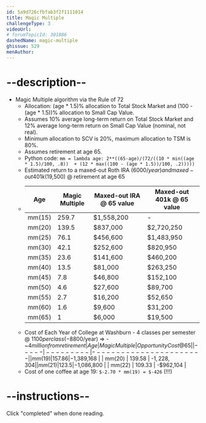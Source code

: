 ```yaml
---
id: 5a9d726cfbfab3f2f1111014
title: Magic Multiple
challengeType: 3
videoUrl: 
# forumTopicId: 301086
dashedName: magic-multiple
ghissue: 529
menAuthor: 
---
```


# --description--

- Magic Multiple algorithm via the Rule of 72
  - Allocation: (age * 1.5)% allocation to Total Stock Market and (100 - (age * 1.5))% allocation to Small Cap Value.
  - Assumes 10% average long-term return on Total Stock Market and 12% average long-term return on Small Cap Value (nominal, not real).
  - Minimum allocation to SCV is 20%, maximum allocation to TSM is 80%.
  - Assumes retirement at age 65.
  - Python code: ```mm = lambda age: 2**((65-age)/(72/((10 * min((age * 1.5)/100, .8))  + (12 * max((100 - (age * 1.5))/100, .2)))))```
  - Estimated return to a maxed-out Roth IRA ($6000/year) and maxed-out 401k ($19,500) @ retirement at age 65
  - | Age | Magic Multiple | Maxed-out IRA @ 65 value | Maxed-out 401k @ 65 value |
    |-----|--------------------|--------------------------|-----------------|
    | mm(15) | 259.7 | $1,558,200 | - |
    | mm(20) | 139.5 | $837,000 | $2,720,250 |
    | mm(25) | 76.1 | $456,600 | $1,483,950 |
    | mm(30) | 42.1 | $252,600 | $820,950 |
    | mm(35) | 23.6 | $141,600 | $460,200 |
    | mm(40) | 13.5 | $81,000 | $263,250 |
    | mm(45) | 7.8 | $46,800 | $152,100 |
    | mm(50) | 4.6 | $27,600 | $89,700 |
    | mm(55) | 2.7 | $16,200 | $52,650 |
    | mm(60) | 1.6 | $9,600 | $31,200 |
    | mm(65) | 1 | $6,000 | $19,500 |
  - Cost of Each Year of College at Washburn - 4 classes per semester @ $1100 per class (-$8800/year) => -~$4 million from retirement
    | Age | Magic Multiple | Opportunity Cost @ 65 |
    | -----|---------|-----------------------|
    | mm(19) | 157.86 | -$1,389,168 |
    | mm(20) | 139.58 | -$1,228,304 |
    | mm(21) | 123.5 | -$1,086,800 |
    | mm(22) | 109.33 | -$962,104 |
  - Cost of one coffee at age 19: ```$-2.70 * mm(19) = $-426``` (!!!)

# --instructions--

Click "completed" when done reading.